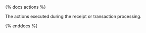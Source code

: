 {% docs actions %}

The actions executed during the receipt or transaction processing.

{% enddocs %}